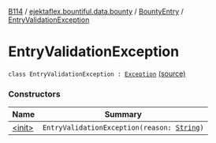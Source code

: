 [B114](../../../index.md) / [ejektaflex.bountiful.data.bounty](../../index.md) / [BountyEntry](../index.md) / [EntryValidationException](./index.md)

# EntryValidationException

`class EntryValidationException : `[`Exception`](https://kotlinlang.org/api/latest/jvm/stdlib/kotlin/-exception/index.html) [(source)](https://github.com/ejektaflex/Bountiful/tree/develop/src/main/kotlin/ejektaflex/bountiful/data/bounty/BountyEntry.kt#L23)

### Constructors

| Name | Summary |
|---|---|
| [&lt;init&gt;](-init-.md) | `EntryValidationException(reason: `[`String`](https://kotlinlang.org/api/latest/jvm/stdlib/kotlin/-string/index.html)`)` |
